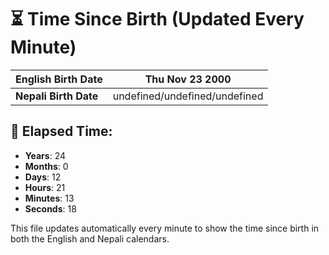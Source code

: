 # ⏳ Time Since Birth (Updated Every Minute)

| **English Birth Date** | Thu Nov 23 2000 |
|------------------------|-------------------------------------|
| **Nepali Birth Date**  | undefined/undefined/undefined                  |

## 📅 Elapsed Time:

- **Years**: 24
- **Months**: 0
- **Days**: 12
- **Hours**: 21
- **Minutes**: 13
- **Seconds**: 18

This file updates automatically every minute to show the time since birth in both the English and Nepali calendars.